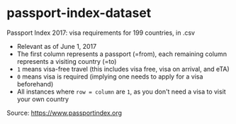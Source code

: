 # passport-index-dataset
Passport Index 2017: visa requirements for 199 countries, in .csv

* Relevant as of June 1, 2017
* The first column represents a passport (=from), each remaining column represents a visiting country (=to)
* `1` means visa-free travel (this includes visa free, visa on arrival, and eTA)
* `0` means visa is required (implying one needs to apply for a visa beforehand)
* All instances where `row = column` are `1`, as you don't need a visa to visit your own country

Source: https://www.passportindex.org
